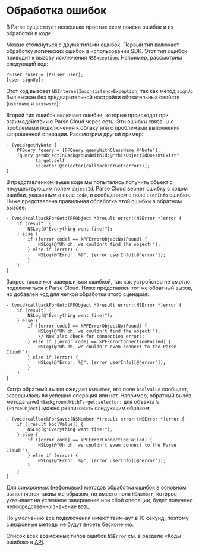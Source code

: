 # Обработка ошибок

В Parse существует несколько простых схем поиска ошибок и их обработки в коде.

Можно столкнуться с двумя типами ошибок. Первый тип включает обработку логических ошибок в использовании SDK. Этот тип ошибок приводит к вызову исключения `NSException`. Например, рассмотрим следующий код:

```objc
PFUser *user = [PFUser user];
[user signUp];
```

Этот код вызовет `NSInternalInconsistencyException`, так как метод `signUp` был вызван без предварительной настройки обязательных свойств (`username` и `password`).

Второй тип ошибок включает ошибки, которые происходят при взаимодействии с Parse Cloud через сеть. Эти ошибки связаны с проблемами подключения к облаку или с проблемами выполнения запрошенной операции. Рассмотрим другой пример:

```objc
- (void)getMyNote {
    PFQuery *query = [PFQuery queryWithClassName:@"Note"];
    [query getObjectInBackgroundWithId:@"thisObjectIdDoesntExist"
           target:self 
           selector:@selector(callbackForGet:error:)];
}
```

В представленном выше коде мы попытались получить объект с несуществующим полем `objectId`. Parse Cloud вернет ошибку с кодом ошибки, указанным в поле `code`, и сообщением в поле `userInfo` ошибки. Ниже представлена правильная обработка этой ошибки в обратном вызове:

```objc
- (void)callbackForGet:(PFObject *)result error:(NSError *)error {
    if (result) {
        NSLog(@"Everything went fine!");
    } else {
        if ([error code] == kPFErrorObjectNotFound) {
            NSLog(@"Uh oh, we couldn't find the object!");
        } else if (error) {
            NSLog(@"Error: %@", [error userInfo][@"error"]);
        }
    }
}
```

Запрос также мог завершиться ошибкой, так как устройство не смогло подключиться к Parse Cloud. Ниже представлен тот же обратный вызов, но добавлен код для четкой обработки этого сценария:

```objc
- (void)callbackForGet:(PFObject *)result error:(NSError *)error {
    if (result) {
        NSLog(@"Everything went fine!");
    } else {
        if ([error code] == kPFErrorObjectNotFound) {
            NSLog(@"Uh oh, we couldn't find the object!");
            // Now also check for connection errors:
        } else if ([error code] == kPFErrorConnectionFailed) {
            NSLog(@"Uh oh, we couldn't even connect to the Parse Cloud!");
        } else if (error) {
            NSLog(@"Error: %@", [error userInfo][@"error"]);
        }
    }
}
```

Когда обратный вызов ожидает `NSNumber`, его поле `boolValue` сообщает, завершилась ли успешно операция или нет. Например, обратный вызов метода `saveInBackgroundWithTarget:selector:` для объекта `%{ParseObject}` можно реализовать следующим образом:

```objc
- (void)callbackForSave:(NSNumber *)result error:(NSError *)error {
    if ([result boolValue]) {
        NSLog(@"Everything went fine!");
    } else {
        if ([error code] == kPFErrorConnectionFailed) {
            NSLog(@"Uh oh, we couldn't even connect to the Parse Cloud!");
        } else if (error) {
            NSLog(@"Error: %@", [error userInfo][@"error"]);
        }
    }
}
```

Для синхронных (нефоновых) методов обработка ошибок в основном выполняется таким же образом, но вместо поля `NSNumber`, которое указывает на успешное завершение или сбой операции, будет получено непосредственно значение `BOOL`.

По умолчанию все подключения имеют тайм-аут в 10 секунд, поэтому синхронные методы не будут висеть бесконечно.

Список всех возможных типов ошибок `NSError` см. в разделе «Коды ошибок» в [API](/docs/ios).
